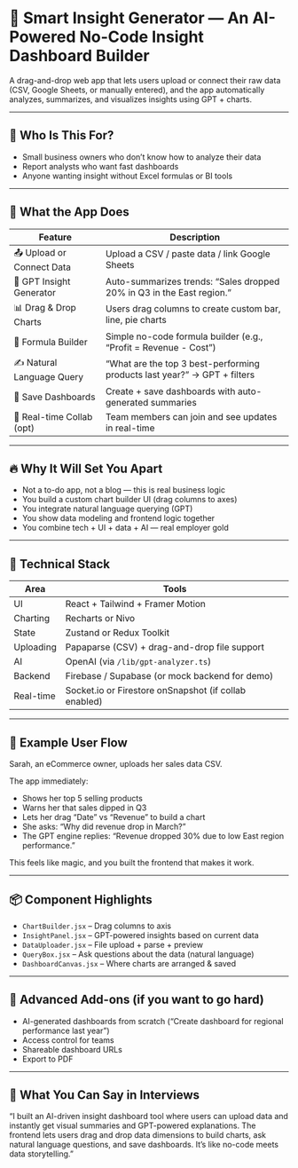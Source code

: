 # 🧠 Smart Insight Generator — An AI-Powered No-Code Insight Dashboard Builder

A drag-and-drop web app that lets users upload or connect their raw data (CSV, Google Sheets, or manually entered), and the app automatically analyzes, summarizes, and visualizes insights using GPT + charts.

---

## 🧭 Who Is This For?

- Small business owners who don’t know how to analyze their data
- Report analysts who want fast dashboards
- Anyone wanting insight without Excel formulas or BI tools

---

## 🧩 What the App Does

| Feature                   | Description                                                              |
| ------------------------- | ------------------------------------------------------------------------ |
| 📤 Upload or Connect Data | Upload a CSV / paste data / link Google Sheets                           |
| 🧠 GPT Insight Generator  | Auto-summarizes trends: “Sales dropped 20% in Q3 in the East region.”    |
| 📊 Drag & Drop Charts     | Users drag columns to create custom bar, line, pie charts                |
| 🧮 Formula Builder        | Simple no-code formula builder (e.g., “Profit = Revenue - Cost”)         |
| ✍️ Natural Language Query | “What are the top 3 best-performing products last year?” → GPT + filters |
| 💾 Save Dashboards        | Create + save dashboards with auto-generated summaries                   |
| 🔄 Real-time Collab (opt) | Team members can join and see updates in real-time                       |

---

## 🔥 Why It Will Set You Apart

- Not a to-do app, not a blog — this is real business logic
- You build a custom chart builder UI (drag columns to axes)
- You integrate natural language querying (GPT)
- You show data modeling and frontend logic together
- You combine tech + UI + data + AI — real employer gold

---

## 🧱 Technical Stack

| Area      | Tools                                                 |
| --------- | ----------------------------------------------------- |
| UI        | React + Tailwind + Framer Motion                      |
| Charting  | Recharts or Nivo                                      |
| State     | Zustand or Redux Toolkit                              |
| Uploading | Papaparse (CSV) + drag-and-drop file support          |
| AI        | OpenAI (via `/lib/gpt-analyzer.ts`)                   |
| Backend   | Firebase / Supabase (or mock backend for demo)        |
| Real-time | Socket.io or Firestore onSnapshot (if collab enabled) |

---

## 🧠 Example User Flow

Sarah, an eCommerce owner, uploads her sales data CSV.

The app immediately:

- Shows her top 5 selling products
- Warns her that sales dipped in Q3
- Lets her drag “Date” vs “Revenue” to build a chart
- She asks: “Why did revenue drop in March?”
- The GPT engine replies: “Revenue dropped 30% due to low East region performance.”

This feels like magic, and you built the frontend that makes it work.

---

## 📦 Component Highlights

- `ChartBuilder.jsx` – Drag columns to axis
- `InsightPanel.jsx` – GPT-powered insights based on current data
- `DataUploader.jsx` – File upload + parse + preview
- `QueryBox.jsx` – Ask questions about the data (natural language)
- `DashboardCanvas.jsx` – Where charts are arranged & saved

---

## 🔐 Advanced Add-ons (if you want to go hard)

- AI-generated dashboards from scratch (“Create dashboard for regional performance last year”)
- Access control for teams
- Shareable dashboard URLs
- Export to PDF

---

## 🧠 What You Can Say in Interviews

“I built an AI-driven insight dashboard tool where users can upload data and instantly get visual summaries and GPT-powered explanations. The frontend lets users drag and drop data dimensions to build charts, ask natural language questions, and save dashboards. It’s like no-code meets data storytelling.”

